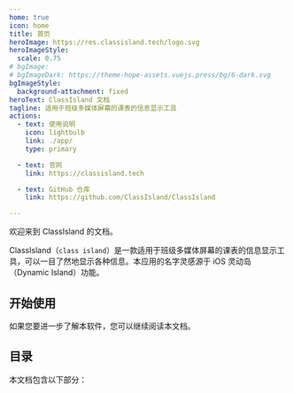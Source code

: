 ```yaml
---
home: true
icon: home
title: 首页
heroImage: https://res.classisland.tech/logo.svg
heroImageStyle:
  scale: 0.75
# bgImage: 
# bgImageDark: https://theme-hope-assets.vuejs.press/bg/6-dark.svg
bgImageStyle:
  background-attachment: fixed
heroText: ClassIsland 文档
tagline: 适用于班级多媒体屏幕的课表的信息显示工具
actions:
  - text: 使用说明
    icon: lightbulb
    link: ./app/
    type: primary

  - text: 官网
    link: https://classisland.tech

  - text: GitHub 仓库
    link: https://github.com/ClassIsland/ClassIsland

---
```


欢迎来到 ClassIsland 的文档。

ClassIsland（`class island`）是一款适用于班级多媒体屏幕的课表的信息显示工具，可以一目了然地显示各种信息。本应用的名字灵感源于 iOS 灵动岛（Dynamic Island）功能。

## 开始使用

<div class="vp-card-container">
  <VPCard
    title="观看入门教程视频"
    desc="10 分钟快速上手 ClassIsland。"
    link="https://www.bilibili.com/video/BV1fA4m1A7uZ/"
  />
  <VPCard
    title="安装与开始"
    desc="了解 ClassIsland 的设备需求，以及如何在您的设备上安装 ClassIsland。"
    link="./app/setup"
  />
</div>

如果您要进一步了解本软件，您可以继续阅读本文档。

## 目录

本文档包含以下部分：

<div class="vp-card-container">
  <VPCard
    title="应用帮助"
    desc="了解应用的基本使用方法。"
    link="./app/"
  />
  <VPCard
    title="集控"
    desc="查看这部分文档包含了关于集控的帮助，以及手动编辑集控文件的教程。"
    link="./management/"
  />
  <VPCard
    title="开发文档"
    desc="查看 ClassIsland 的技术细节，了解如何参与 ClassIsland 及其插件的开发。"
    link="./dev/"
  />
  <VPCard
    title="社区"
    desc="了解如何参与 ClassIsland 社区。"
    link="./community/"
  />
</div>
